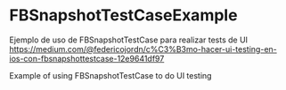 # FBSnapshotTestCaseExample
Ejemplo de uso de FBSnapshotTestCase para realizar tests de UI
https://medium.com/@federicojordn/c%C3%B3mo-hacer-ui-testing-en-ios-con-fbsnapshottestcase-12e9641df97

Example of using FBSnapshotTestCase to do UI testing
